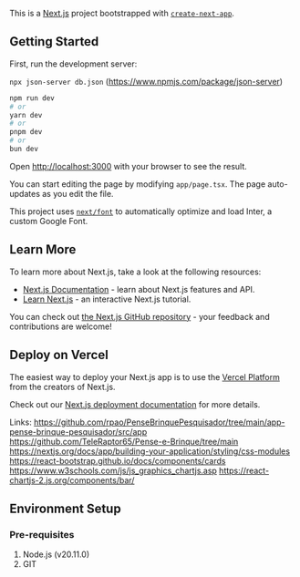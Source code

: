 This is a [Next.js](https://nextjs.org/) project bootstrapped with [`create-next-app`](https://github.com/vercel/next.js/tree/canary/packages/create-next-app).

## Getting Started

First, run the development server:

`npx json-server db.json` (https://www.npmjs.com/package/json-server)

```bash
npm run dev
# or
yarn dev
# or
pnpm dev
# or
bun dev
```

Open [http://localhost:3000](http://localhost:3000) with your browser to see the result.

You can start editing the page by modifying `app/page.tsx`. The page auto-updates as you edit the file.

This project uses [`next/font`](https://nextjs.org/docs/basic-features/font-optimization) to automatically optimize and load Inter, a custom Google Font.

## Learn More

To learn more about Next.js, take a look at the following resources:

- [Next.js Documentation](https://nextjs.org/docs) - learn about Next.js features and API.
- [Learn Next.js](https://nextjs.org/learn) - an interactive Next.js tutorial.

You can check out [the Next.js GitHub repository](https://github.com/vercel/next.js/) - your feedback and contributions are welcome!

## Deploy on Vercel

The easiest way to deploy your Next.js app is to use the [Vercel Platform](https://vercel.com/new?utm_medium=default-template&filter=next.js&utm_source=create-next-app&utm_campaign=create-next-app-readme) from the creators of Next.js.

Check out our [Next.js deployment documentation](https://nextjs.org/docs/deployment) for more details.

Links:
https://github.com/rpao/PenseBrinquePesquisador/tree/main/app-pense-brinque-pesquisador/src/app
https://github.com/TeleRaptor65/Pense-e-Brinque/tree/main
https://nextjs.org/docs/app/building-your-application/styling/css-modules
https://react-bootstrap.github.io/docs/components/cards
https://www.w3schools.com/js/js_graphics_chartjs.asp
https://react-chartjs-2.js.org/components/bar/

## Environment Setup

### Pre-requisites

1. Node.js (v20.11.0)
2. GIT
